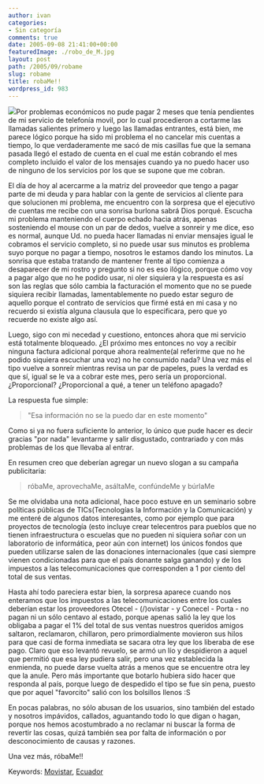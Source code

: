 ```yaml
---
author: ivan
categories:
- Sin categoría
comments: true
date: 2005-09-08 21:41:00+00:00
featuredImage: ./robo_de_M.jpg
layout: post
path: /2005/09/robame
slug: robame
title: robaMe!!
wordpress_id: 983
---
```


[![](https://photos1.blogger.com/blogger/5311/455/320/robo_de_M.jpg)](https://photos1.blogger.com/blogger/5311/455/1600/robo_de_M.jpg)Por problemas económicos no pude pagar 2 meses que tenía pendientes de mi servicio de telefonía movil, por lo cual procedieron a cortarme las llamadas salientes primero y luego las llamadas entrantes, está bien, me parece lógico porque ha sido mi problema el no cancelar mis cuentas a tiempo, lo que verdaderamente me sacó de mis casillas fue que la semana pasada llegó el estado de cuenta en el cual me están cobrando el mes completo incluido el valor de los mensajes cuando ya no puedo hacer uso de ninguno de los servicios por los que se supone que me cobran.

El día de hoy al acercarme a la matriz del proveedor que tengo a pagar parte de mi deuda y para hablar con la gente de servicios al cliente para que solucionen mi problema, me encuentro con la sorpresa que el ejecutivo de cuentas me recibe con una sonrisa burlona sabrá Dios porqué. Escucha mi problema manteniendo el cuerpo echado hacia atrás, apenas sosteniendo el mouse con un par de dedos, vuelve a sonreir y me dice, eso es normal, aunque Ud. no pueda hacer llamadas ni enviar mensajes igual le cobramos el servicio completo, si no puede usar sus minutos es problema suyo porque no pagar a tiempo, nosotros le estamos dando los minutos. La sonrisa que estaba tratando de mantener frente al tipo comienza a desaparecer de mi rostro y pregunto si no es eso ilógico, porque cómo voy a pagar algo que no he podido usar, ni oler siquiera y la respuesta es así son las reglas que sólo cambia la facturación el momento que no se puede siquiera recibir llamadas, lamentablemente no puedo estar seguro de aquello porque el contrato de servicios que firmé está en mi casa y no recuerdo si existía alguna clausula que lo especificara, pero que yo recuerde no existe algo así.

Luego, sigo con mi necedad y cuestiono, entonces ahora que mi servicio está totalmente bloqueado. ¿El próximo mes entonces no voy a recibir ninguna factura adicional porque ahora realmente(al referirme que no he podido siquiera escuchar una voz) no he consumido nada? Una vez más el tipo vuelve a sonreír mientras revisa un par de papeles, pues la verdad es que sí, igual se le va a cobrar este mes, pero sería un proporcional. ¿Proporcional? ¿Proporcional a qué, a tener un teléfono apagado?

La respuesta fue simple:

<blockquote>"Esa información no se la puedo dar en este momento"</blockquote>

Como si ya no fuera suficiente lo anterior, lo único que pude hacer es decir gracias "por nada" levantarme y salir disgustado, contrariado y con más problemas de los que llevaba al entrar.

En resumen creo que deberían agregar un nuevo slogan a su campaña publicitaria:

<blockquote>róbaMe, aprovechaMe, asáltaMe, confúndeMe y búrlaMe</blockquote>

Se me olvidaba una nota adicional, hace poco estuve en un seminario sobre políticas públicas de TICs(Tecnologías la Información y la Comunicación) y me enteré de algunos datos interesantes, como por ejemplo que para proyectos de tecnología (esto incluye crear telecentros para pueblos que no tienen infraestructura o escuelas que no pueden ni siquiera soñar con un laboratorio de informática, peor aún con internet) los únicos fondos que pueden utilizarse salen de las donaciones internacionales (que casi siempre vienen condicionadas para que el país donante salga ganando) y de los impuestos a las telecomunicaciones que corresponden a 1 por ciento del total de sus ventas.

Hasta ahí todo pareciera estar bien, la sorpresa aparece cuando nos enteramos que los impuestos a las telecomunicaciones entre los cuales deberían estar los proveedores Otecel - (/)ovistar - y Conecel - Porta - no pagan ni un sólo centavo al estado, porque apenas salió la ley que los obligaba a pagar el 1% del total de sus ventas nuestros queridos amigos saltaron, reclamaron, chillaron, pero primordialmente movieron sus hilos para que casi de forma inmediata se sacara otra ley que los liberaba de ese pago. Claro que eso levantó revuelo, se armó un lío y despidieron a aquel que permitió que esa ley pudiera salir, pero una vez establecida la enmienda, no puede darse vuelta atrás a menos que se encuentre otra ley que la anule. Pero más importante que botarlo hubiera sido hacer que responda al país, porque luego de despedido el tipo se fue sin pena, puesto que por aquel "favorcito" salió con los bolsillos llenos :S

En pocas palabras, no sólo abusan de los usuarios, sino también del estado y nosotros impávidos, callados, aguantando todo lo que digan o hagan, porque nos hemos acostumbrado a no reclamar ni buscar la forma de revertir las cosas, quizá también sea por falta de información o por desconocimiento de causas y razones.

Una vez más, róbaMe!!

Keywords: [Movistar](https://technorati.com/tag/Movistar), [Ecuador](https://technorati.com/tag/Ecuador)
